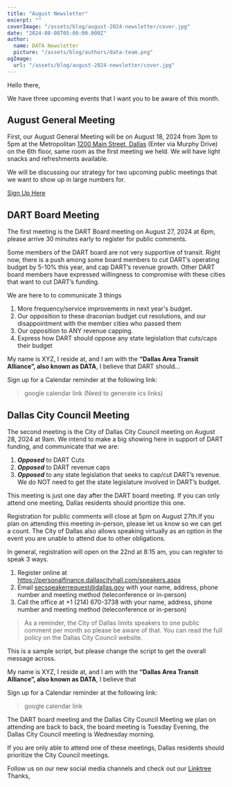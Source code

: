 ```yaml
---
title: "August Newsletter"
excerpt: ""
coverImage: "/assets/blog/august-2024-newsletter/cover.jpg"
date: "2024-08-08T05:00:00.000Z"
author:
  name: DATA Newsletter
  picture: "/assets/blog/authors/data-team.png"
ogImage:
  url: "/assets/blog/august-2024-newsletter/cover.jpg"
---
```

Hello there,  

We have three upcoming events that I want you to be aware of this month.  

August General Meeting
---
First, our August General Meeting will be on August 18, 2024 from 3pm to 5pm at the Metropolitan [1200 Main Street, Dallas](https://) (Enter via Murphy Drive) on the 6th floor, same room as the first meeting we held. We will have light snacks and refreshments available.   

We will be discussing our strategy for two upcoming public meetings that we want to show up in large numbers for.
 
[Sign Up Here](https://)

DART Board Meeting
---

The first meeting is the DART Board meeting on August 27, 2024 at 6pm, please arrive 30 minutes early to register for public comments.

Some members of the DART board are not very supportive of transit. Right now, there is a push among some board members to cut DART’s operating budget by 5-10% this year, and cap DART’s revenue growth. Other DART board members have expressed willingness to compromise with these cities that want to cut DART’s funding.

We are here to to communicate 3 things

1. More frequency/service improvements in next year's budget.
2. Our opposition to these draconian budget cut resolutions, and our disappointment with the member cities who passed them
3. Our opposition to ANY revenue capping.
4. Express how DART should oppose any state legislation that cuts/caps their budget


My name is XYZ, I reside at, and I am with the **“Dallas Area Transit Alliance”, also known as DATA**, I believe that DART should…

Sign up for a Calendar reminder at the following link:
> google calendar link (Need to generate ics links)

Dallas City Council Meeting
---

The second meeting is the City of Dallas City Council meeting on August 28, 2024 at 9am. We intend to make a big showing here in support of DART funding, and communicate that we are:


1. ***Opposed*** to DART Cuts
2. ***Opposed*** to DART revenue caps
3. ***Opposed*** to any state legislation that seeks to cap/cut DART’s revenue. We do NOT need to get the state legislature involved in DART’s budget.


This meeting is just one day after the DART board meeting. If you can only attend one meeting, Dallas residents should prioritize this one.

Registration for public comments will close at 5pm on August 27th.If you plan on attending this meeting in-person, please let us know so we can get a count. The City of Dallas also allows speaking virtually as an option in the event you are unable to attend due to other obligations.

In general, registration will open on the 22nd at 8:15 am, you can register to speak 3 ways.
1. Register online at https://personalfinance.dallascityhall.com/speakers.aspx
2. Email secspeakerrequest@dallas.gov with your name, address, phone number and meeting method (teleconference or in-person)
3. Call the office at +1 (214) 670-3738 with your name, address, phone number and meeting method (teleconference or in-person)

 > As a reminder, the City of Dallas limits speakers to one public comment per month so please be aware of that. You can read the full policy on the Dallas City Council website. 

This is a sample script, but please change the script to get the overall message across. 

My name is XYZ, I reside at, and I am with the **“Dallas Area Transit Alliance”, also known as DATA**, I believe that 

Sign up for a Calendar reminder at the following link:
> google calendar link


The DART board meeting and the Dallas City Council Meeting we plan on attending are back to back, the board meeting is Tuesday Evening, the Dallas City Council meeting is Wednesday morning.

If you are only able to attend one of these meetings, Dallas residents should prioritize the City Council meetings.

Follow us on our new social media channels and check out our [Linktree](https://)
Thanks,
